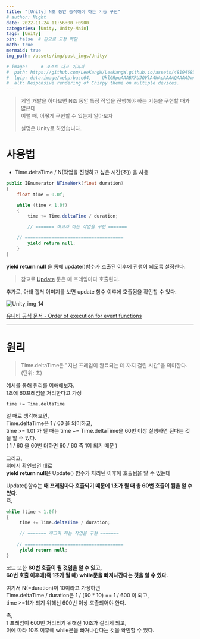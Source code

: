 ```yaml
---
title: "[Unity] N초 동안 동작해야 하는 기능 구현"
# author: Night
date: 2022-11-24 11:56:00 +0900
categories: [Unity, Unity-Main]
tags: [Unity]
pin: false  # 핀으로 고정 역할
math: true
mermaid: true
img_path: /assets/img/post_imgs/Unity/

# image:     # 포스트 대표 이미지
#  path: https://github.com/LeeKangW/LeeKangW.github.io/assets/48194683/7e5b8251-2544-4eea-b702-ad59aa404e9e
#  lqip: data:image/webp;base64,    UklGRpoAAABXRUJQVlA4WAoAAAAQAAAADwAABwAAQUxQSDIAAAARL0AmbZurmr57yyIiqE8oiG0bejIYEQTgqiDA9vqnsUSI6H+oAERp2HZ65qP/VIAWAFZQOCBCAAAA8AEAnQEqEAAIAAVAfCWkAALp8sF8rgRgAP7o9FDvMCkMde9PK7euH5M1m6VWoDXf2FkP3BqV0ZYbO6NA/VFIAAAA
#  alt: Responsive rendering of Chirpy theme on multiple devices.
---
```


> 게임 개발을 하다보면 N초 동안 특정 작업을 진행해야 하는 기능을 구현할 때가 많은데  
> 이럴 때, 어떻게 구현할 수 있는지 알아보자
> 
> 설명은 Unity로 하였습니다.

# 사용법

-   Time.deltaTime / N(작업을 진행하고 싶은 시간(초)) 을 사용

```cs
public IEnumerator NTimeWork(float duration)
{
    float time = 0.0f;

    while (time < 1.0f)
    {
        time += Time.deltaTime / duration;

        // ======= 하고자 하는 작업을 구현 =======

	// =====================================
        yield return null;
    }
}
```

**yield return null** 을 통해 update()함수가 호출된 이후에 진행이 되도록 설정한다.

> 참고로 [Update](https://docs.unity3d.com/ScriptReference/MonoBehaviour.Update.html) 문은 매 프레임마다 호출된다.

추가로, 아래 캡쳐 이미지를 보면 update 함수 이후에 호출됨을 확인할 수 있다.

![Unity_img_14](Unity_img_14.png)

[유니티 공식 문서 - Order of execution for event functions](https://docs.unity3d.com/Manual/ExecutionOrder.html)

---

# 원리

> TIme.deltaTime은 "지난 프레임이 완료되는 데 까지 걸린 시간"을 의미한다.(단위: 초)

예시를 통해 원리를 이해해보자.  
1초에 60프레임을 처리한다고 가정

```
time += Time.deltaTime 
```

일 때로 생각해보면,  
Time.deltaTime은 1 / 60 을 의미하고,  
time >= 1.0f 가 될 때는 time += Time.deltaTime을 60번 이상 실행하면 된다는 것을 알 수 있다.  
( 1 / 60 을 60번 더하면 60 / 60 즉 1이 되기 때문 )

그리고,  
위에서 확인했던 대로  
**yield return null**은 Update() 함수가 처리된 이후에 호출됨을 알 수 있는데

Update()함수는 **매 프레임마다 호출되기 때문에 1초가 될 때 총 60번 호출이 됨을 알 수 있다.**  
즉,

```cs
while (time < 1.0f)
{
     time += Time.deltaTime / duration;

     // ======= 하고자 하는 작업을 구현 =======
	
    // =====================================
     yield return null;
}
```

코드 또한 **60번 호출이 될 것임을 알 수 있고,**  
**60번 호출 이후에(즉 1초가 될 때) while문을 빠져나간다는 것을 알 수 있다.**

여기서 N(=duration)이 10이라고 가정하면  
Time.deltaTime / duration은 1 / (60 \* 10) == 1 / 600 이 되고,  
time >=1f가 되기 위해선 600번 이상 호출되어야 한다.

즉,  
1 프레임이 600번 처리되기 위해선 10초가 걸리게 되고,  
이에 따라 10초 이후에 while문을 빠져나간다는 것을 확인할 수 있다.
